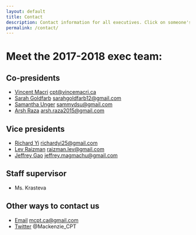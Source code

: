 ```yaml
---
layout: default
title: Contact
description: Contact information for all executives. Click on someone's name to send them an email.
permalink: /contact/
---
```


# Meet the 2017-2018 exec team: 

## Co-presidents
- [Vincent Macri](mailto:cpt@vincemacri.ca) cpt@vincemacri.ca
- [Sarah Goldfarb](mailto:sarahgoldfarb12@gmail.com) sarahgoldfarb12@gmail.com
- [Samantha Unger](mailto:sammydsu@gmail.com) sammydsu@gmail.com
- [Arsh Raza](mailto:arsh.raza2015@gmail.com) arsh.raza2015@gmail.com

## Vice presidents
- [Richard Yi](mailto:richardyi25@gmail.com) richardyi25@gmail.com
- [Lev Raizman](mailto:raizman.lev@gmail.com) raizman.lev@gmail.com
- [Jeffrey Gao](mailto:jeffrey.magmachu@gmail.com) jeffrey.magmachu@gmail.com

## Staff supervisor
- Ms. Krasteva

## Other ways to contact us
- [Email](mailto:mcpt.ca@gmail.com) mcpt.ca@gmail.com
- [Twitter](https://twitter.com/Mackenzie_CPT) @Mackenzie_CPT
